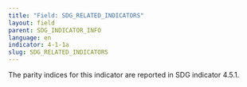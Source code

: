 ```yaml
---
title: "Field: SDG_RELATED_INDICATORS"
layout: field
parent: SDG_INDICATOR_INFO
language: en
indicator: 4-1-1a
slug: SDG_RELATED_INDICATORS
---
```

The parity indices for this indicator are reported in SDG indicator 4.5.1.